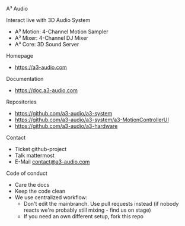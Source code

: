 A³ Audio

Interact live with 3D Audio
System

- A³ Motion: 4-Channel Motion Sampler
- A³ Mixer: 4-Channel DJ Mixer
- A³ Core: 3D Sound Server

Homepage

- https://a3-audio.com

Documentation

- https://doc.a3-audio.com

Repositories

- https://github.com/a3-audio/a3-system
- https://github.com/a3-audio/a3-system/a3-MotionControllerUI
- https://github.com/a3-audio/a3-hardware

Contact

- Ticket github-project
- Talk mattermost
- E-Mail contact@a3-audio.com

Code of conduct

- Care the docs
- Keep the code clean
- We use centralized workflow:
  - Don't edit the mainbranch. Use pull requests instead (if nobody reacts we're probably still mixing - find us on stage)
  - If you need an own different setup, fork this repo
